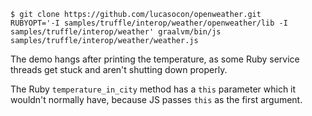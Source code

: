 ```
$ git clone https://github.com/lucasocon/openweather.git
RUBYOPT='-I samples/truffle/interop/weather/openweather/lib -I samples/truffle/interop/weather' graalvm/bin/js samples/truffle/interop/weather/weather.js
```

The demo hangs after printing the temperature, as some Ruby service threads
get stuck and aren't shutting down properly.

The Ruby `temperature_in_city` method has a `this` parameter which it wouldn't
normally have, because JS passes `this` as the first argument.
